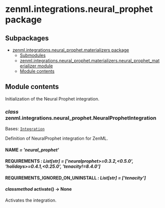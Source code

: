 # zenml.integrations.neural_prophet package

## Subpackages

* [zenml.integrations.neural_prophet.materializers package](zenml.integrations.neural_prophet.materializers.md)
  * [Submodules](zenml.integrations.neural_prophet.materializers.md#submodules)
  * [zenml.integrations.neural_prophet.materializers.neural_prophet_materializer module](zenml.integrations.neural_prophet.materializers.md#zenml-integrations-neural-prophet-materializers-neural-prophet-materializer-module)
  * [Module contents](zenml.integrations.neural_prophet.materializers.md#module-contents)

## Module contents

Initialization of the Neural Prophet integration.

### *class* zenml.integrations.neural_prophet.NeuralProphetIntegration

Bases: [`Integration`](zenml.integrations.md#zenml.integrations.integration.Integration)

Definition of NeuralProphet integration for ZenML.

#### NAME *= 'neural_prophet'*

#### REQUIREMENTS *: List[str]* *= ['neuralprophet>=0.3.2,<0.5.0', 'holidays>=0.4.1,<0.25.0', 'tenacity!=8.4.0']*

#### REQUIREMENTS_IGNORED_ON_UNINSTALL *: List[str]* *= ['tenacity']*

#### *classmethod* activate() → None

Activates the integration.
